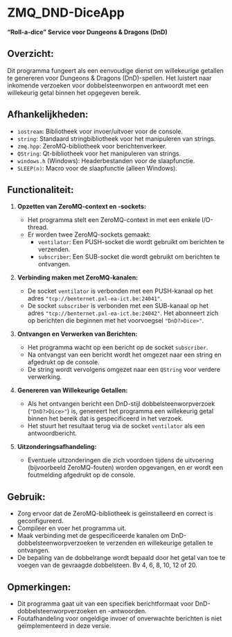 # **ZMQ_DND-DiceApp**
**“Roll-a-dice” Service voor Dungeons & Dragons (DnD)**

## **Overzicht:**
Dit programma fungeert als een eenvoudige dienst om willekeurige getallen te genereren voor Dungeons & Dragons (DnD)-spellen. Het luistert naar inkomende verzoeken voor dobbelsteenworpen en antwoordt met een willekeurig getal binnen het opgegeven bereik.

## **Afhankelijkheden:**
- `iostream`: Bibliotheek voor invoer/uitvoer voor de console.
- `string`: Standaard stringbibliotheek voor het manipuleren van strings.
- `zmq.hpp`: ZeroMQ-bibliotheek voor berichtenverkeer.
- `QString`: Qt-bibliotheek voor het manipuleren van strings.
- `windows.h` (Windows): Headerbestanden voor de slaapfunctie.
- `SLEEP(n)`: Macro voor de slaapfunctie (alleen Windows).

## **Functionaliteit:**
1. **Opzetten van ZeroMQ-context en -sockets:**
   - Het programma stelt een ZeroMQ-context in met een enkele I/O-thread.
   - Er worden twee ZeroMQ-sockets gemaakt:
     - `ventilator`: Een PUSH-socket die wordt gebruikt om berichten te verzenden.
     - `subscriber`: Een SUB-socket die wordt gebruikt om berichten te ontvangen.

2. **Verbinding maken met ZeroMQ-kanalen:**
   - De socket `ventilator` is verbonden met een PUSH-kanaal op het adres `"tcp://benternet.pxl-ea-ict.be:24041"`.
   - De socket `subscriber` is verbonden met een SUB-kanaal op het adres `"tcp://benternet.pxl-ea-ict.be:24042"`. Het abonneert zich op berichten die beginnen met het voorvoegsel `"DnD?>Dice>"`.

3. **Ontvangen en Verwerken van Berichten:**
   - Het programma wacht op een bericht op de socket `subscriber`.
   - Na ontvangst van een bericht wordt het omgezet naar een string en afgedrukt op de console.
   - De string wordt vervolgens omgezet naar een `QString` voor verdere verwerking.

4. **Genereren van Willekeurige Getallen:**
   - Als het ontvangen bericht een DnD-stijl dobbelsteenworpverzoek (`"DnD?>Dice>"`) is, genereert het programma een willekeurig getal binnen het bereik dat is gespecificeerd in het verzoek.
   - Het stuurt het resultaat terug via de socket `ventilator` als een antwoordbericht.

5. **Uitzonderingsafhandeling:**
   - Eventuele uitzonderingen die zich voordoen tijdens de uitvoering (bijvoorbeeld ZeroMQ-fouten) worden opgevangen, en er wordt een foutmelding afgedrukt op de console.

## **Gebruik:**
- Zorg ervoor dat de ZeroMQ-bibliotheek is geïnstalleerd en correct is geconfigureerd.
- Compileer en voer het programma uit.
- Maak verbinding met de gespecificeerde kanalen om DnD-dobbelsteenworpverzoeken te verzenden en willekeurige getallen te ontvangen.
- De bepaling van de dobbelrange wordt bepaald door het getal van toe te voegen van de gevraagde dobbelsteen.  Bv 4, 6, 8, 10, 12 of 20.

## **Opmerkingen:**
- Dit programma gaat uit van een specifiek berichtformaat voor DnD-dobbelsteenworpverzoeken en -antwoorden.
- Foutafhandeling voor ongeldige invoer of onverwachte berichten is niet geïmplementeerd in deze versie.

